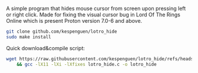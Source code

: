 A simple program that hides mouse cursor from screen upon pressing left or
right click. Made for fixing the visual cursor bug in Lord Of The Rings Online
which is present Proton version 7.0-6 and above.

```sh
git clone github.com/kespenguen/lotro_hide
sudo make install
```

Quick download&compile script:

```sh
wget https://raw.githubusercontent.com/kespenguen/lotro_hide/refs/heads/main/lotro_hide.c \
    && gcc -lX11 -lXi -lXfixes lotro_hide.c -o lotro_hide
```
